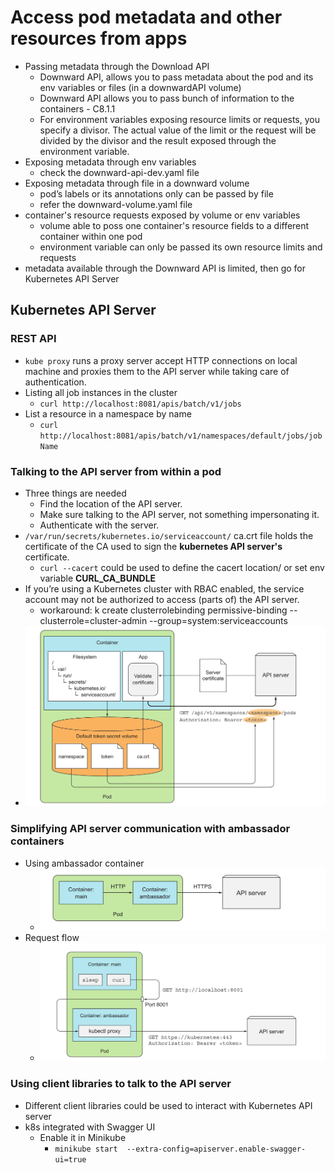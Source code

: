 # Access pod metadata and other resources from apps
* Passing metadata through the Download API
  * Downward API, allows you to pass metadata about the pod and its env variables or files (in a downwardAPI volume)
  * Downward API allows you to pass bunch of information to the containers - C8.1.1
  * For environment variables exposing resource limits or requests, you specify a divisor. The actual value of the limit or the request will be divided by the divisor and the result exposed through the environment variable.
* Exposing metadata through env variables
  * check the downward-api-dev.yaml file
* Exposing metadata through file in a downward volume
  *  pod’s labels or its annotations only can be passed by file
  *  refer the downward-volume.yaml file
* container's resource requests exposed by volume or env variables
  * volume able to poss one container's resource fields to a different container within one pod
  * environment variable can only be passed its own resource limits and requests
* metadata available through the Downward API is limited, then go for Kubernetes API Server
## Kubernetes API Server
### REST API
*  `kube proxy` runs a proxy server accept HTTP connections on local machine and proxies them to the API server while taking care of authentication.
* Listing all job instances in the cluster 
  * `curl http://localhost:8081/apis/batch/v1/jobs`
* List a resource in a namespace by name
  * `curl http://localhost:8081/apis/batch/v1/namespaces/default/jobs/jobName`
### Talking to the API server from within a pod
* Three things are needed
  * Find the location of the API server.
  * Make sure talking to the API server, not something impersonating it.
  * Authenticate with the server.
* `/var/run/secrets/kubernetes.io/serviceaccount/` ca.crt file holds the certificate of the CA used to sign the **kubernetes API server's** certificate.
  * `curl --cacert` could be used to define the cacert location/ or set env variable **CURL_CA_BUNDLE**
* If you’re using a Kubernetes cluster with RBAC enabled, the service account may not be authorized to access (parts of) the API server.
  * workaround: k create clusterrolebinding permissive-binding --clusterrole=cluster-admin --group=system:serviceaccounts
* ![](2022-12-25-23-12-57.png)
### Simplifying API server communication with ambassador containers
* Using ambassador container
  * ![](2022-12-26-13-18-52.png)
* Request flow
  * ![](2022-12-26-16-32-50.png)
### Using client libraries to talk to the API server
* Different client libraries could be used to interact with Kubernetes API server
* k8s integrated with Swagger UI
  * Enable it in Minikube
    * `minikube start  --extra-config=apiserver.enable-swagger-ui=true` 